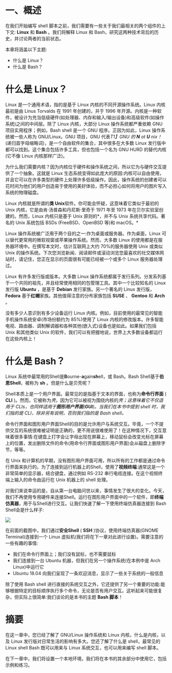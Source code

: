# 一、概述

在我们开始编写 shell 脚本之前，我们需要有一些关于我们最相关的两个组件的上下文: **Linux** 和 **Bash** 。我们将解释 Linux 和 Bash，研究这两种技术背后的历史，并讨论两者的当前状态。

本章将涵盖以下主题:

*   什么是 Linux？
*   什么是 Bash？

# 什么是 Linux？

Linux 是一个通用术语，指的是基于 Linux 内核的不同开源操作系统。Linux 内核最初是由 Linus Torvalds 在 1991 年创建的，并于 1996 年开源。内核是一种软件，被设计为充当低级硬件(如处理器、内存和输入/输出设备)和高级软件(如操作系统)之间的中间层。除了 Linux 内核，大部分 Linux 操作系统都严重依赖 GNU 项目实用程序；例如，Bash shell 是一个 GNU 程序。正因为如此，Linux 操作系统被一些人称为 GNU/Linux。GNU 项目，GNU 代表*T1】GNU 的 **N** ot **U** nix！*(递归首字母缩略词)，是一个自由软件的集合，其中很多在大多数 Linux 发行版中都可以找到。这个集合包括许多工具，但也包括一个名为 GNU HURD 的替代内核(它不像 Linux 内核那样广泛)。

为什么我们需要内核？因为内核位于硬件和操作系统之间，所以它为与硬件交互提供了一个抽象。这就是 Linux 生态系统变得如此庞大的原因:内核可以自由使用，并且它可以在许多类型的硬件上处理许多低级操作。因此，操作系统的创建者可以花时间为他们的用户创造易于使用的美好体验，而不必担心如何将用户的图片写入系统的物理磁盘。

Linux 内核就是所谓的**类 Unix**软件。你可能会怀疑，这意味着它类似于最初的 Unix 内核，它是由肯·汤普森和丹尼斯·里奇于 1971 年至 1973 年在贝尔实验室创建的。然而，Linux 内核只是基于 Unix 原则的*，并不与 Unix 系统共享代码。著名的 Unix 系统包括 BSDs (FreeBSD、OpenBSD 等)和 macOS。*

Linux 操作系统被广泛用于两个目的之一:作为桌面或服务器。作为桌面，Linux 可以替代更常用的微软视窗或苹果操作系统。然而，大多数 Linux 的使用都是在服务器环境中。在撰写本文时，估计互联网上大约 70%的服务器使用 Unix 或类似 Unix 的操作系统。下次您浏览新闻、阅读邮件或滚动浏览您最喜欢的社交媒体网站时，请记住，您正在显示的页面很有可能已经被一个或多个 Linux 服务器处理过。

Linux 有许多发行版或版本。大多数 Linux 操作系统都属于发行系列。分发系列基于一个共同的祖先，并且经常使用相同的包管理工具。其中一个比较知名的 Linux 发行版 **Ubuntu** ，是基于 **Debian** 发行家族。另一个著名的 Linux 发行版， **Fedora** 基于**红帽**家族。其他值得注意的分布家族包括 **SUSE** 、 **Gentoo** 和 **Arch** 。

没有多少人意识到有多少设备运行 Linux 内核。例如，目前使用的最常见的智能手机操作系统安卓(市场份额约为 85%)使用了 Linux 内核的修改版本。许多智能电视、路由器、调制解调器和各种其他(嵌入式)设备也是如此。如果我们包括 Unix 和其他类似 Unix 的软件，我们可以有把握地说，世界上大多数设备都运行在这些内核上！

# 什么是 Bash？

Linux 系统中最常用的Shell是**B**ourne-**a**gain**sh**ell，或 Bash。Bash Shell基于**伯恩Shell**，被称为 **sh** 。但是什么是贝壳呢？

Shell本质上是一个用户界面。最常见的是指基于文本的界面，也称为**命令行界面** ( **CLI** )。然而，它被称为*壳*，因为它可以被视为围绕内核的*壳；这意味着它不仅适用于 CLIs，也同样适用于**图形用户界面**(**GUI**)。当我们在本书中提到 shell 时，我们指的是 CLI，除非另有说明，否则我们指的是 Bash shell。*

命令行界面和图形用户界面Shell的目的是允许用户与系统交互。毕竟，一个不提供交互的系统很难被证明是正确的，更不用说很难使用了！在这种情况下，交互意味着很多事情:在键盘上打字会让字母出现在屏幕上，移动鼠标会改变光标在屏幕上的位置，发出删除文件的命令(用命令行界面或图形用户界面)会从磁盘上删除字节，等等。

在 Unix 和计算机的早期，没有图形用户界面可用，所以所有的工作都是通过命令行界面来执行的。为了连接到运行机器上的Shell，使用了**视频终端**:通常这是一个非常简单的显示器，结合键盘，通过例如 RS-232 串行电缆连接。在这个视频终端上输入的命令由运行在 Unix 机器上的 shell 处理。

对我们来说幸运的是，自从第一台电脑问世以来，事情发生了很大的变化。今天，我们不再使用专用硬件来连接Shell。运行在图形用户界面中的一个软件，即**终端仿真器**，用于与Shell进行交互。让我们快速了解一下使用终端仿真器连接到 Bash Shell会是什么样子:

![](assets/5686a455-ac97-434a-b37a-b29ac2e7fdc4.png)

在前面的截图中，我们通过**安全Shell** ( **SSH** )协议，使用终端仿真器(GNOME Terminal)连接到一个 Linux 虚拟机(我们将在下一章对此进行设置)。需要注意的一些有趣的事情:

*   我们在命令行界面上；我们没有鼠标，也不需要鼠标
*   我们连接到一台 Ubuntu 机器，但我们在另一个操作系统(在本例中是 Arch Linux)中运行它
*   Ubuntu 18.04 向我们呈现了一条欢迎消息，显示了一些关于系统的一般信息

除了使用 Bash shell 进行直接的系统交互之外，它还提供了另一个重要的功能:能够根据特定的目标顺序执行多个命令，无论是否有用户交互。这听起来可能很复杂，但实际上很简单:我们谈论的是本书的主题 **Bash 脚本**！

# 摘要

在这一章中，您已经了解了 GNU/Linux 操作系统和 Linux 内核，什么是内核，以及 Linux 发行版对日常生活的影响有多大。您还了解了什么是 shell，最常见的 Linux shell Bash 既可以用来与 Linux 系统交互，也可以用来编写 shell 脚本。

在下一章中，我们将设置一个本地环境，我们将在本书的其余部分中使用它，包括示例和练习。